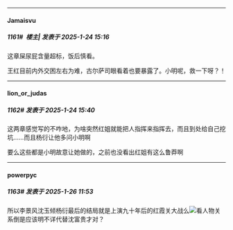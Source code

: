 ﻿
*****

####  Jamaisvu  
##### 1161#         楼主| 发表于 2025-1-24 15:16

这章屎尿屁含量超标，饭后慎看。

王红目前内外交困左右为难，古尔萨司眼看着也要暴露了。小明呢，救一下呀？！


*****

####  lion_or_judas  
##### 1162#       发表于 2025-1-24 15:40

这两章感觉写的不咋地，为啥突然红姐就能把人指挥来指挥去，而且到处给自己挖坑……而且杨衍让他多问小明啊

要么这些都是小明故意让她做的，之前也没看出红姐有这么鲁莽啊


*****

####  powerpyc  
##### 1163#       发表于 2025-1-26 11:53

所以李景风沈玉倾杨衍最后的结局就是上演九十年后的红霞关大战么<img src="https://static.saraba1st.com/image/smiley/face2017/029.png" referrerpolicy="no-referrer">看人物关系倒是应该明不详代替沈富贵才对？

